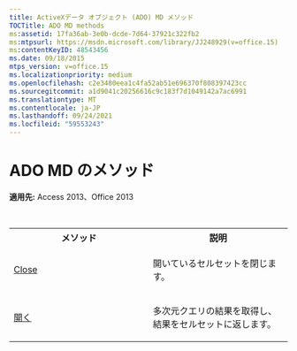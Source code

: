 ```yaml
---
title: ActiveXデータ オブジェクト (ADO) MD メソッド
TOCTitle: ADO MD methods
ms:assetid: 17fa36ab-3e0b-dcde-7d64-37921c322fb2
ms:mtpsurl: https://msdn.microsoft.com/library/JJ248929(v=office.15)
ms:contentKeyID: 48543456
ms.date: 09/18/2015
mtps_version: v=office.15
ms.localizationpriority: medium
ms.openlocfilehash: c2e3480eea1c4fa52ab51e696370f808397423cc
ms.sourcegitcommit: a1d9041c20256616c9c183f7d1049142a7ac6991
ms.translationtype: MT
ms.contentlocale: ja-JP
ms.lasthandoff: 09/24/2021
ms.locfileid: "59553243"
---
```

# <a name="ado-md-methods"></a>ADO MD のメソッド

**適用先:** Access 2013、Office 2013

<br/>

<table>
<colgroup>
<col style="width: 50%" />
<col style="width: 50%" />
</colgroup>
<tbody>
<tr class="even">
<th>メソッド</th>
<th>説明</th>
</tr>
<tr class="odd">
<td><p><a href="close-method-ado-md.md">Close</a></p></td>
<td><p>開いているセルセットを閉じます。</p></td>
</tr>
<tr class="even">
<td><p><a href="open-method-ado-md.md">開く</a></p></td>
<td><p>多次元クエリの結果を取得し、結果をセルセットに返します。</p></td>
</tr>
</tbody>
</table>

<br/>
